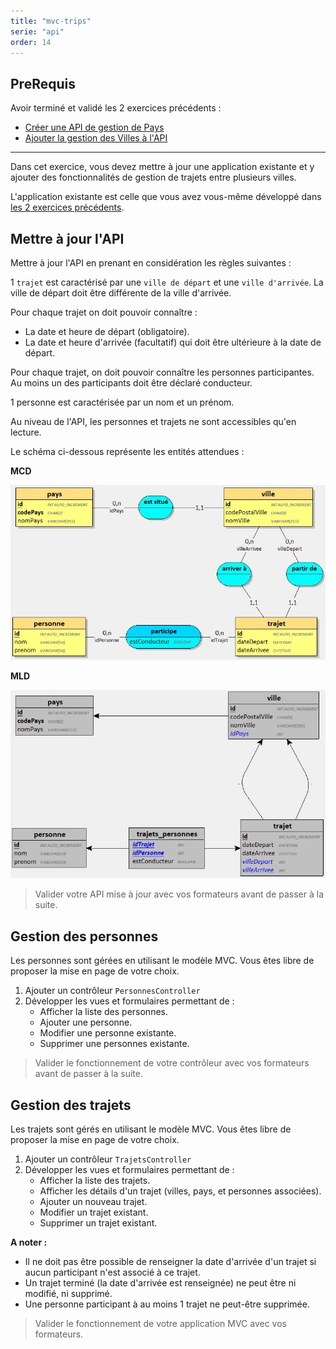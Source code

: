 ```yaml
---
title: "mvc-trips"
serie: "api"
order: 14
---
```


## PreRequis

Avoir terminé et validé les 2 exercices précédents :
- [Créer une API de gestion de Pays](../api-countries/)
- [Ajouter la gestion des Villes à l'API](../api-cities/)

--- 

Dans cet exercice, vous devez mettre à jour une application existante et y ajouter des fonctionnalités de gestion de trajets entre plusieurs villes.

L'application existante est celle que vous avez vous-même développé dans [les 2 exercices précédents](../api-cities/).

## Mettre à jour l'API 

Mettre à jour l'API en prenant en considération les règles suivantes :

1 `trajet` est caractérisé par une `ville de départ` et une `ville d'arrivée`. La ville de départ doit être différente de la ville d'arrivée.

Pour chaque trajet on doit pouvoir connaître :
- La date et heure de départ (obligatoire).
- La date et heure d'arrivée (facultatif) qui doit être ultérieure à la date de départ.

Pour chaque trajet, on doit pouvoir connaître les personnes participantes. Au moins un des participants doit être déclaré conducteur.

1 personne est caractérisée par un nom et un prénom.

Au niveau de l'API, les personnes et trajets ne sont accessibles qu'en lecture.

Le schéma ci-dessous représente les entités attendues :

**MCD**

![trips-MCD](./mvc-trips-MCD.jpg)

**MLD**

![trips-MLD](./mvc-trips-MLD.jpg)

> Valider votre API mise à jour avec vos formateurs avant de passer à la suite.

## Gestion des personnes 

Les personnes sont gérées en utilisant le modèle MVC. Vous êtes libre de proposer la mise en page de votre choix.

1. Ajouter un contrôleur `PersonnesController`
2. Développer les vues et formulaires permettant de :
    - Afficher la liste des personnes.
    - Ajouter une personne.
    - Modifier une personne existante.
    - Supprimer une personnes existante.

> Valider le fonctionnement de votre contrôleur avec vos formateurs avant de passer à la suite.

## Gestion des trajets 

Les trajets sont gérés en utilisant le modèle MVC. Vous êtes libre de proposer la mise en page de votre choix.

1. Ajouter un contrôleur `TrajetsController`
2. Développer les vues et formulaires permettant de :
    - Afficher la liste des trajets.
    - Afficher les détails d'un trajet (villes, pays, et personnes associées).
    - Ajouter un nouveau trajet.
    - Modifier un trajet existant.
    - Supprimer un trajet existant.


**A noter :**

- Il ne doit pas être possible de renseigner la date d'arrivée d'un trajet si aucun participant n'est associé à ce trajet.
- Un trajet terminé (la date d'arrivée est renseignée) ne peut être ni modifié, ni supprimé.
- Une personne participant à au moins 1 trajet ne peut-être supprimée.

> Valider le fonctionnement de votre application MVC avec vos formateurs.
